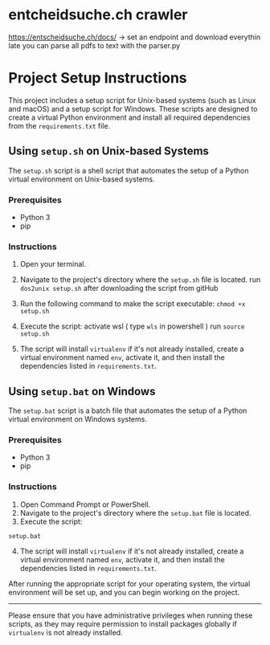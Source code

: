 # entcheidsuche.ch crawler
https://entscheidsuche.ch/docs/ -> set an endpoint and download everythin 
late you can parse all pdfs to text with the parser.py 

# Project Setup Instructions

This project includes a setup script for Unix-based systems (such as Linux and macOS) and a setup script for Windows. These scripts are designed to create a virtual Python environment and install all required dependencies from the `requirements.txt` file.

## Using `setup.sh` on Unix-based Systems

The `setup.sh` script is a shell script that automates the setup of a Python virtual environment on Unix-based systems.

### Prerequisites

- Python 3
- pip

### Instructions

1. Open your terminal.
2. Navigate to the project's directory where the `setup.sh` file is located.
run `dos2unix setup.sh` after downloading the script from gitHub
3. Run the following command to make the script executable:
` chmod +x setup.sh `

4. Execute the script:
activate wsl ( type `wls` in powershell )
run 
` source setup.sh  `

5. The script will install `virtualenv` if it's not already installed, create a virtual environment named `env`, activate it, and then install the dependencies listed in `requirements.txt`.

## Using `setup.bat` on Windows

The `setup.bat` script is a batch file that automates the setup of a Python virtual environment on Windows systems.

### Prerequisites

- Python 3
- pip


### Instructions

1. Open Command Prompt or PowerShell.
2. Navigate to the project's directory where the `setup.bat` file is located.
3. Execute the script:

`setup.bat`

4. The script will install `virtualenv` if it's not already installed, create a virtual environment named `env`, activate it, and then install the dependencies listed in `requirements.txt`.

After running the appropriate script for your operating system, the virtual environment will be set up, and you can begin working on the project.

---

Please ensure that you have administrative privileges when running these scripts, as they may require permission to install packages globally if `virtualenv` is not already installed.
